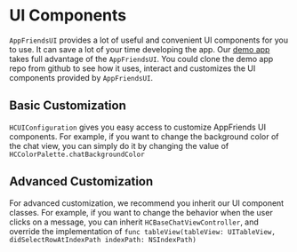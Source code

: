 # UI Components
`AppFriendsUI` provides a lot of useful and convenient UI components for you to use. It can save a lot of your time developing the app. Our [demo app](https://github.com/laeroah/AppFriendsUI/tree/master/Example/AFChatUISample) takes full advantage of the `AppFriendsUI`. You could clone the demo app repo from github to see how it uses, interact and customizes the UI components provided by `AppFriendsUI`.

## Basic Customization
`HCUIConfiguration` gives you easy access to customize AppFriends UI components. For example, if you want to change the background color of the chat view, you can simply do it by changing the value of `HCColorPalette.chatBackgroundColor`

## Advanced Customization
For advanced customization, we recommend you inherit our UI component classes. For example, if you want to change the behavior when the user clicks on a message, you can inherit `HCBaseChatViewController`, and override the implementation of `func tableView(tableView: UITableView, didSelectRowAtIndexPath indexPath: NSIndexPath)`
